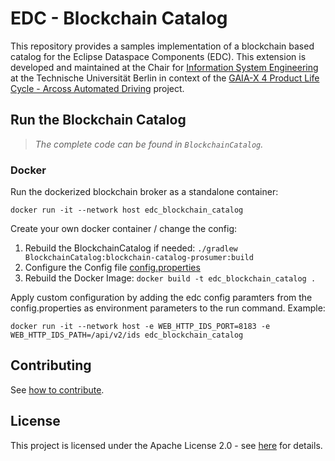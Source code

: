 # EDC - Blockchain Catalog

This repository provides a samples implementation of a blockchain based catalog for the Eclipse Dataspace Components (EDC). This extension is developed and maintained at the Chair for [Information System Engineering](https://www.tu.berlin/ise) at the Technische Universität Berlin in context of the [GAIA-X 4 Product Life Cycle - Arcoss Automated Driving](https://www.gaia-x4plcaad.info/) project.

## Run the Blockchain Catalog

> _The complete code can be found in `BlockchainCatalog`._

### Docker

Run the dockerized blockchain broker as a standalone container:

```docker
docker run -it --network host edc_blockchain_catalog
```

Create your own docker container / change the config:
1. Rebuild the BlockchainCatalog if needed: `./gradlew BlockchainCatalog:blockchain-catalog-prosumer:build`
2. Configure the Config file [config.properties](BlockchainCatalog/blockchain-catalog-prosumer/config.properties)
3. Rebuild the Docker Image: `docker build -t edc_blockchain_catalog .`

Apply custom configuration by adding the edc config paramters from the config.properties as environment parameters to the run command. Example:

`docker run -it --network host -e WEB_HTTP_IDS_PORT=8183 -e WEB_HTTP_IDS_PATH=/api/v2/ids edc_blockchain_catalog`


## Contributing

See [how to contribute](CONTRIBUTING.md).

## License

This project is licensed under the Apache License 2.0 - see [here](LICENSE) for details.

